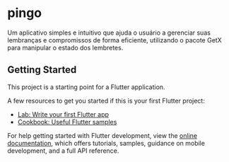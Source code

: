 # pingo

Um aplicativo simples e intuitivo que ajuda o usuário a gerenciar suas lembranças e compromissos de forma eficiente, utilizando o pacote GetX para manipular o estado dos lembretes.

## Getting Started

This project is a starting point for a Flutter application.

A few resources to get you started if this is your first Flutter project:

- [Lab: Write your first Flutter app](https://docs.flutter.dev/get-started/codelab)
- [Cookbook: Useful Flutter samples](https://docs.flutter.dev/cookbook)

For help getting started with Flutter development, view the
[online documentation](https://docs.flutter.dev/), which offers tutorials,
samples, guidance on mobile development, and a full API reference.
